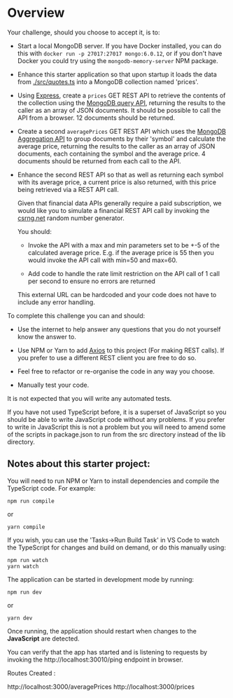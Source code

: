 # Overview

Your challenge, should you choose to accept it, is to:

-   Start a local MongoDB server. If you have Docker installed, you can do this with `docker run -p 27017:27017 mongo:6.0.12`, or if you don't have Docker you could try using the `mongodb-memory-server` NPM package.

-   Enhance this starter application so that upon startup it loads the data from [./src/quotes.ts](./src/quotes.ts) into a MongoDB collection named 'prices'.

-   Using [Express](http://expressjs.com/), create a `prices` GET REST API to retrieve the contents of the collection using the [MongoDB query API](https://docs.mongodb.com/manual/tutorial/query-documents/), returning the results to the caller as an array of JSON documents. It should be possible to call the API from a browser. 12 documents should be returned.

-   Create a second `averagePrices` GET REST API which uses the [MongoDB Aggregation API](https://docs.mongodb.com/manual/aggregation/) to group documents by their 'symbol' and calculate the average price, returning the results to the caller as an array of JSON documents, each containing the symbol and the average price. 4 documents should be returned from each call to the API.

-   Enhance the second REST API so that as well as returning each symbol with its average price, a current price is also returned, with 
    this price being retrieved via a REST API call.

    Given that financial data APIs generally require a paid subscription, we would like you to simulate a financial REST API call
    by invoking the [csrng.net](https://csrng.net/documentation/csrng-lite/) random number generator.

    You should:

    - Invoke the API with a max and min parameters set to be +-5 of the calculated average price. E.g. if the average price
          is 55 then you would invoke the API call with min=50 and max=60.

    - Add code to handle the rate limit restriction on the API call of 1 call per second to ensure no errors are returned

    This external URL can be hardcoded and your code does not have to include any error handling.

To complete this challenge you can and should:

-   Use the internet to help answer any questions that you do not yourself know the answer to.

-   Use NPM or Yarn to add [Axios](https://www.npmjs.com/package/axios) to this project (For making REST calls). If you prefer to use a different REST client you are free to do so.

-   Feel free to refactor or re-organise the code in any way you choose.

-   Manually test your code.

It is not expected that you will write any automated tests.

If you have not used TypeScript before, it is a superset of JavaScript so you should be able to write JavaScript code without any problems. If you prefer to write in JavaScript this is not a problem but you will need to amend some of the scripts in package.json to run from the src directory instead of the lib directory.

## Notes about this starter project:

You will need to run NPM or Yarn to install dependencies and compile the TypeScript code. For example:

```
npm run compile
```

or

```
yarn compile
```

If you wish, you can use the 'Tasks->Run Build Task' in VS Code to watch the TypeScript for changes and build on demand, or do this manually using:

```
npm run watch
yarn watch
```

The application can be started in development mode by running:

```
npm run dev
```

or

```
yarn dev
```

Once running, the application should restart when changes to the **JavaScript** are detected.

You can verify that the app has started and is listening to requests by invoking the http://localhost:30010/ping endpoint in browser.

Routes Created :

http://localhost:3000/averagePrices
http://localhost:3000/prices
